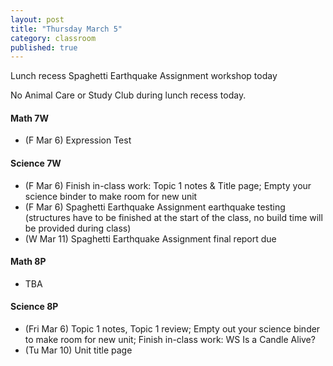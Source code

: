 ```yaml
---
layout: post
title: "Thursday March 5"
category: classroom
published: true
---
```

<div class="alert alert-info" role="alert">
<p>Lunch recess Spaghetti Earthquake Assignment workshop today</p>
</div>

<div class="alert alert-danger" role="alert">
<p>No Animal Care or Study Club during lunch recess today.</p>
</div>

#### Math 7W
* (F Mar 6) Expression Test 

#### Science 7W
* (F Mar 6) Finish in-class work: Topic 1 notes & Title page; Empty your science binder to make room for new unit 
* (F Mar 6) Spaghetti Earthquake Assignment earthquake testing (structures have to be finished at the start of the class, no build time will be provided during class)
* (W Mar 11) Spaghetti Earthquake Assignment final report due

#### Math 8P
* TBA

#### Science 8P
* (Fri Mar 6) Topic 1 notes, Topic 1 review; Empty out your science binder to make room for new unit; Finish in-class work: WS Is a Candle Alive?
* (Tu Mar 10) Unit title page
